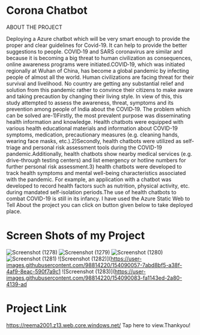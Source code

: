 # Corona Chatbot
ABOUT THE PROJECT

Deploying a Azure chatbot which will be very smart enough to provide the proper and clear guidelines for Covid-19. It can help to provide the better suggestions to people. COVID‐19 and SARS coronavirus are similar and because it is becoming a big threat to human civilization as consequences, online awareness programs were initiated.COVID‐19, which was initiated regionally at Wuhan of China, has become a global pandemic by infecting people of almost all the world. Human civilizations are facing threat for their survival and livelihood. No country are getting any substantial relief and solution from this pandemic rather to convince their citizens to make aware and taking precaution by changing their living style. In view of this, this study attempted to assess the awareness, threat, symptoms and its prevention among people of India about the COVID‐19.
The problem which can be solved are-1)Firstly, the most prevalent purpose was disseminating health information and knowledge. Health chatbots were equipped with various health educational materials and information about COVID-19 symptoms, medication, precautionary measures (e.g. cleaning hands, wearing face masks, etc.).2)Secondly, health chatbots were utilized as self-triage and personal risk assessment tools during the COVID-19 pandemic.Additionally, health chatbots show nearby medical services (e.g. drive-through testing centers) and list emergency or hotline numbers for further personal risk assessment.3) health chatbots were developed to track health symptoms and mental well-being characteristics associated with the pandemic. For example, an application with a chatbot was developed to record health factors such as nutrition, physical activity, etc. during mandated self-isolation periods.The use of health chatbots to combat COVID-19 is still in its infancy.
 I have used the Azure Static Web to Tell About the project you can click on button given below to take deployed place.
 
# Screen Shots of my Project

![Screenshot (1278)](https://user-images.githubusercontent.com/98814220/154089870-23d1d03a-d350-4fb9-9582-0d7547bc6431.png)
![Screenshot (1279)](https://user-images.githubusercontent.com/98814220/154089949-40918bbf-9933-413e-b0df-7d2653fa9fdc.png)
![Screenshot (1280)](https://user-images.githubusercontent.com/98814220/154090003-9622f1bb-6264-4b1f-9581-0b4054de2719.png)
![Screenshot (1281)](https://user-images.githubusercontent.com/98814220/154090038-495f1236-68e8-4896-9339-c75c8e7dd8a7.png)
![Screenshot (1282)](https://user-images.githubusercontent.com/98814220/154090057-7abd8bf5-a38f-4af9-8eac-590f7a9c1
![Screenshot (1283)](https://user-images.githubusercontent.com/98814220/154090083-fa1143ed-2a80-4139-ad


# Project Link
https://reema2001.z13.web.core.windows.net/  Tap here to view.Thankyou!


